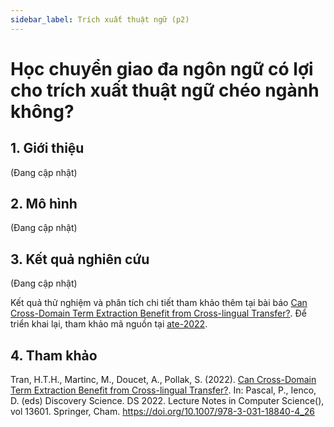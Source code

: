 ```yaml
---
sidebar_label: Trích xuất thuật ngữ (p2)
---
```


# Học chuyển giao đa ngôn ngữ có lợi cho trích xuất thuật ngữ chéo ngành không?

## 1. Giới thiệu

(Đang cập nhật)
<!-- Trích xuất thuật ngữ (ATE) là một tác vụ nghiên cứu phổ biến nhằm giúp giảm thiểu thời gian và công sức xác định các cụm từ thuật ngữ các lĩnh vực khác nhau bằng cách lọc ra một danh sách các cụm từ tiềm năng từ kho dữ liệu. Trong bài này, chúng tôi thử nghiệm với mô hình huấn luyện trước đa ngôn ngữ XLM-RoBERTa để đánh giá hiệu suất trích xuất. Các thử nghiệm được thực thi trên kho dữ liệu RSDO5, một tập dữ liệu tiếng Slovenia chứa các văn bản từ bốn lĩnh vực, bao gồm Cơ sinh học, Hóa học, Thú y, và Ngôn ngữ học. -->

## 2. Mô hình

(Đang cập nhật)
<!-- ![Cơ chế nhãn I-O-B](./imgs/xlmr_ex.png)

<center> <img src="./imgs/xlmr_arch.png" width="250"/></center> -->

## 3. Kết quả nghiên cứu

(Đang cập nhật)
<!-- <center> <img src="./imgs/xlmr_res.png" width="250"/></center> -->

Kết quả thử nghiệm và phân tích chi tiết tham khảo thêm tại bài báo [Can Cross-Domain Term Extraction Benefit from Cross-lingual Transfer?](https://link.springer.com/chapter/10.1007/978-3-031-18840-4_26). Để triển khai lại, tham khảo mã nguồn tại [ate-2022](https://github.com/honghanhh/ate-2022).

## 4. Tham khảo

Tran, H.T.H., Martinc, M., Doucet, A., Pollak, S. (2022). [Can Cross-Domain Term Extraction Benefit from Cross-lingual Transfer?](https://link.springer.com/chapter/10.1007/978-3-031-18840-4_26). In: Pascal, P., Ienco, D. (eds) Discovery Science. DS 2022. Lecture Notes in Computer Science(), vol 13601. Springer, Cham. https://doi.org/10.1007/978-3-031-18840-4_26
